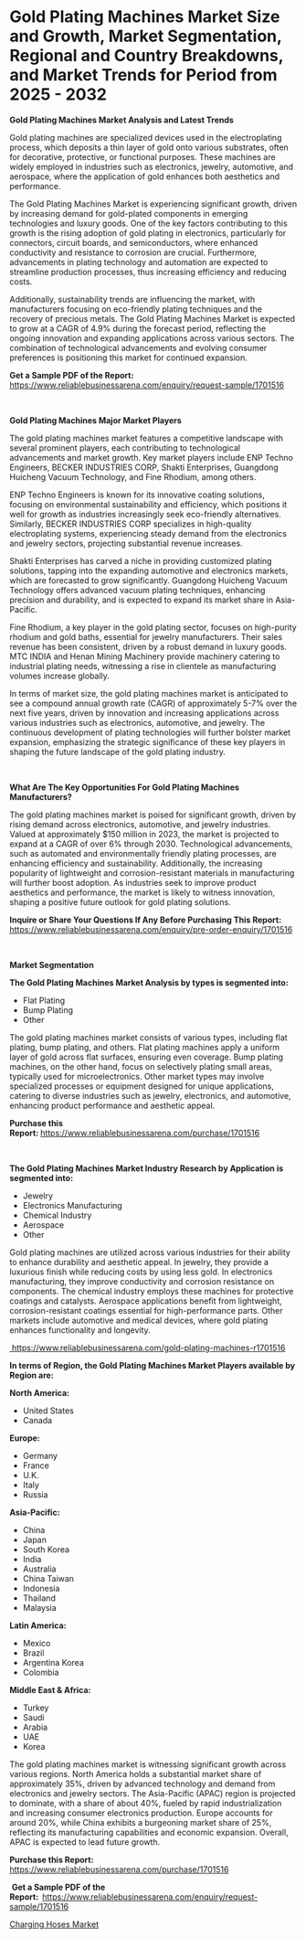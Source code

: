 <p><h1>Gold Plating Machines Market Size and Growth, Market Segmentation, Regional and Country Breakdowns, and Market Trends for Period from 2025 -  2032</h1></p><p><strong>Gold Plating Machines Market Analysis and Latest Trends</strong></p>
<p><p>Gold plating machines are specialized devices used in the electroplating process, which deposits a thin layer of gold onto various substrates, often for decorative, protective, or functional purposes. These machines are widely employed in industries such as electronics, jewelry, automotive, and aerospace, where the application of gold enhances both aesthetics and performance.</p><p>The Gold Plating Machines Market is experiencing significant growth, driven by increasing demand for gold-plated components in emerging technologies and luxury goods. One of the key factors contributing to this growth is the rising adoption of gold plating in electronics, particularly for connectors, circuit boards, and semiconductors, where enhanced conductivity and resistance to corrosion are crucial. Furthermore, advancements in plating technology and automation are expected to streamline production processes, thus increasing efficiency and reducing costs.</p><p>Additionally, sustainability trends are influencing the market, with manufacturers focusing on eco-friendly plating techniques and the recovery of precious metals. The Gold Plating Machines Market is expected to grow at a CAGR of 4.9% during the forecast period, reflecting the ongoing innovation and expanding applications across various sectors. The combination of technological advancements and evolving consumer preferences is positioning this market for continued expansion.</p></p>
<p><strong>Get a Sample PDF of the Report:&nbsp;</strong> <a href="https://www.reliablebusinessarena.com/enquiry/request-sample/1701516?utm_campaign=2343&utm_medium=2&utm_source=Github&utm_content=ia&utm_term=16022025&utm_id=gold-plating-machines">https://www.reliablebusinessarena.com/enquiry/request-sample/1701516</a></p>
<p>&nbsp;</p>
<p><strong>Gold Plating Machines Major Market Players</strong></p>
<p><p>The gold plating machines market features a competitive landscape with several prominent players, each contributing to technological advancements and market growth. Key market players include ENP Techno Engineers, BECKER INDUSTRIES CORP, Shakti Enterprises, Guangdong Huicheng Vacuum Technology, and Fine Rhodium, among others. </p><p>ENP Techno Engineers is known for its innovative coating solutions, focusing on environmental sustainability and efficiency, which positions it well for growth as industries increasingly seek eco-friendly alternatives. Similarly, BECKER INDUSTRIES CORP specializes in high-quality electroplating systems, experiencing steady demand from the electronics and jewelry sectors, projecting substantial revenue increases.</p><p>Shakti Enterprises has carved a niche in providing customized plating solutions, tapping into the expanding automotive and electronics markets, which are forecasted to grow significantly. Guangdong Huicheng Vacuum Technology offers advanced vacuum plating techniques, enhancing precision and durability, and is expected to expand its market share in Asia-Pacific.</p><p>Fine Rhodium, a key player in the gold plating sector, focuses on high-purity rhodium and gold baths, essential for jewelry manufacturers. Their sales revenue has been consistent, driven by a robust demand in luxury goods. MTC INDIA and Henan Mining Machinery provide machinery catering to industrial plating needs, witnessing a rise in clientele as manufacturing volumes increase globally.</p><p>In terms of market size, the gold plating machines market is anticipated to see a compound annual growth rate (CAGR) of approximately 5-7% over the next five years, driven by innovation and increasing applications across various industries such as electronics, automotive, and jewelry. The continuous development of plating technologies will further bolster market expansion, emphasizing the strategic significance of these key players in shaping the future landscape of the gold plating industry.</p></p>
<p>&nbsp;</p>
<p><strong>What Are The Key Opportunities For Gold Plating Machines Manufacturers?</strong></p>
<p><p>The gold plating machines market is poised for significant growth, driven by rising demand across electronics, automotive, and jewelry industries. Valued at approximately $150 million in 2023, the market is projected to expand at a CAGR of over 6% through 2030. Technological advancements, such as automated and environmentally friendly plating processes, are enhancing efficiency and sustainability. Additionally, the increasing popularity of lightweight and corrosion-resistant materials in manufacturing will further boost adoption. As industries seek to improve product aesthetics and performance, the market is likely to witness innovation, shaping a positive future outlook for gold plating solutions.</p></p>
<p><strong>Inquire or Share Your Questions If Any Before Purchasing This Report:</strong> <a href="https://www.reliablebusinessarena.com/enquiry/pre-order-enquiry/1701516?utm_campaign=2343&utm_medium=2&utm_source=Github&utm_content=ia&utm_term=16022025&utm_id=gold-plating-machines">https://www.reliablebusinessarena.com/enquiry/pre-order-enquiry/1701516</a></p>
<p>&nbsp;</p>
<p><strong>Market Segmentation</strong></p>
<p><strong>The Gold Plating Machines Market Analysis by types is segmented into:</strong></p>
<p><ul><li>Flat Plating</li><li>Bump Plating</li><li>Other</li></ul></p>
<p><p>The gold plating machines market consists of various types, including flat plating, bump plating, and others. Flat plating machines apply a uniform layer of gold across flat surfaces, ensuring even coverage. Bump plating machines, on the other hand, focus on selectively plating small areas, typically used for microelectronics. Other market types may involve specialized processes or equipment designed for unique applications, catering to diverse industries such as jewelry, electronics, and automotive, enhancing product performance and aesthetic appeal.</p></p>
<p><strong>Purchase this Report:&nbsp;</strong><a href="https://www.reliablebusinessarena.com/purchase/1701516?utm_campaign=2343&utm_medium=2&utm_source=Github&utm_content=ia&utm_term=16022025&utm_id=gold-plating-machines">https://www.reliablebusinessarena.com/purchase/1701516</a></p>
<p>&nbsp;</p>
<p><strong>The Gold Plating Machines Market Industry Research by Application is segmented into:</strong></p>
<p><ul><li>Jewelry</li><li>Electronics Manufacturing</li><li>Chemical Industry</li><li>Aerospace</li><li>Other</li></ul></p>
<p><p>Gold plating machines are utilized across various industries for their ability to enhance durability and aesthetic appeal. In jewelry, they provide a luxurious finish while reducing costs by using less gold. In electronics manufacturing, they improve conductivity and corrosion resistance on components. The chemical industry employs these machines for protective coatings and catalysts. Aerospace applications benefit from lightweight, corrosion-resistant coatings essential for high-performance parts. Other markets include automotive and medical devices, where gold plating enhances functionality and longevity.</p></p>
<p><a href="https://www.reliablebusinessarena.com/gold-plating-machines-r1701516?utm_campaign=2343&utm_medium=2&utm_source=Github&utm_content=ia&utm_term=16022025&utm_id=gold-plating-machines">&nbsp;https://www.reliablebusinessarena.com/gold-plating-machines-r1701516</a></p>
<p><strong>In terms of Region, the Gold Plating Machines Market Players available by Region are:</strong></p>
<p>
    <p> <strong> North America: </strong>
        <ul>
            <li>United States</li>
            <li>Canada</li>
        </ul>
        </p> 
    <p> <strong> Europe: </strong>
        <ul>
            <li>Germany</li>
            <li>France</li>
            <li>U.K.</li>
            <li>Italy</li>
            <li>Russia</li>
        </ul>
        </p> 
    <p> <strong> Asia-Pacific: </strong>
        <ul>
            <li>China</li>
            <li>Japan</li>
            <li>South Korea</li>
            <li>India</li>
            <li>Australia</li>
            <li>China Taiwan</li>
            <li>Indonesia</li>
            <li>Thailand</li>
            <li>Malaysia</li>
        </ul>
        </p> 
    <p> <strong> Latin America: </strong>
        <ul>
            <li>Mexico</li>
            <li>Brazil</li>
            <li>Argentina Korea</li>
            <li>Colombia</li>
        </ul>
        </p> 
    <p> <strong> Middle East & Africa: </strong>
        <ul>
            <li>Turkey</li>
            <li>Saudi</li>
            <li>Arabia</li>
            <li>UAE</li>
            <li>Korea</li>
        </ul>
    </p>
    </p>
<p><p>The gold plating machines market is witnessing significant growth across various regions. North America holds a substantial market share of approximately 35%, driven by advanced technology and demand from electronics and jewelry sectors. The Asia-Pacific (APAC) region is projected to dominate, with a share of about 40%, fueled by rapid industrialization and increasing consumer electronics production. Europe accounts for around 20%, while China exhibits a burgeoning market share of 25%, reflecting its manufacturing capabilities and economic expansion. Overall, APAC is expected to lead future growth.</p></p>
<p><strong>Purchase this Report: </strong><a href="https://www.reliablebusinessarena.com/purchase/1701516?utm_campaign=2343&utm_medium=2&utm_source=Github&utm_content=ia&utm_term=16022025&utm_id=gold-plating-machines">https://www.reliablebusinessarena.com/purchase/1701516</a></p>
<p>&nbsp;<strong>Get a Sample PDF of the Report:&nbsp;&nbsp;</strong><a href="https://www.reliablebusinessarena.com/enquiry/request-sample/1701516?utm_campaign=2343&utm_medium=2&utm_source=Github&utm_content=ia&utm_term=16022025&utm_id=gold-plating-machines">https://www.reliablebusinessarena.com/enquiry/request-sample/1701516</a></p>
<p><strong></strong></p>
<p><p><a href="https://github.com/cheryjhonson/Market-Research-Report-List-1/blob/main/charging-hoses-market.md?utm_campaign=2343&utm_medium=2&utm_source=Github&utm_content=ia&utm_term=16022025&utm_id=gold-plating-machines">Charging Hoses Market</a></p></p>